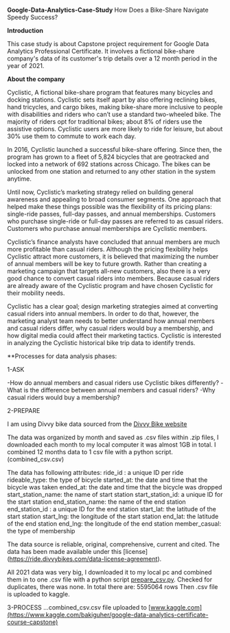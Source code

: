 **Google-Data-Analytics-Case-Study**
How Does a Bike-Share Navigate Speedy Success?

**Introduction**

This case study is about Capstone project requirement for Google Data Analytics Professional Certificate. It involves a fictional bike-share company's data of its customer's trip details over a 12 month period in the year of 2021.

**About the company**

Cyclistic, A fictional bike-share program that features many bicycles and docking stations. Cyclistic sets itself apart by also offering reclining bikes, hand tricycles, and cargo bikes, making bike-share more inclusive to people with disabilities and riders who can’t use a standard two-wheeled bike. The majority of riders opt for traditional bikes; about 8% of riders use the assistive options. Cyclistic users are more likely to ride for leisure, but about 30% use them to commute to work each day.

In 2016, Cyclistic launched a successful bike-share offering. Since then, the program has grown to a fleet of 5,824 bicycles that are geotracked and locked into a network of 692 stations across Chicago. The bikes can be unlocked from one station and returned to any other station in the system anytime.

Until now, Cyclistic’s marketing strategy relied on building general awareness and appealing to broad consumer segments. One approach that helped make these things possible was the flexibility of its pricing plans: single-ride passes, full-day passes, and annual memberships. Customers who purchase single-ride or full-day passes are referred to as casual riders. Customers who purchase annual memberships are Cyclistic members.

Cyclistic’s finance analysts have concluded that annual members are much more profitable than casual riders. Although the pricing flexibility helps Cyclistic attract more customers, it is believed that maximizing the number of annual members will be key to future growth. Rather than creating a marketing campaign that targets all-new customers, also there is a very good chance to convert casual riders into members. Because casual riders are already aware of the Cyclistic program and have chosen Cyclistic for their mobility needs.

Cyclistic has a clear goal; design marketing strategies aimed at converting casual riders into annual members. In order to do that, however, the marketing analyst team needs to better understand how annual members and casual riders differ, why casual riders would buy a membership, and how digital media could affect their marketing tactics. Cyclistic is interested in analyzing the Cyclistic historical bike trip data to identify trends.


**Processes for data analysis phases:

1-ASK

-How do annual members and casual riders use Cyclistic bikes differently?
-What is the difference between annual members and casual riders?
-Why casual riders would buy a membership?

2-PREPARE

I am using Divvy bike data sourced from the [Divvy Bike website](https://divvy-tripdata.s3.amazonaws.com/index.html)

The data was organized by month and saved as .csv files within .zip files, I downloaded each month to my local computer it was almost 1GB in total. I combined 12 months data to 1 csv file with a python script.(combined_csv.csv)

The data has following attributes:
    ride_id : a unique ID per ride
    rideable_type: the type of bicycle
    started_at: the date and time that the bicycle was taken
    ended_at: the date and time that the bicycle was dropped
    start_station_name: the name of start station
    start_station_id: a unique ID for the start station
    end_station_name: the name of the end station
    end_station_id : a unique ID for the end station
    start_lat: the latitude of the start station
    start_lng: the longitude of the start station
    end_lat: the latitude of the end station
    end_lng: the longitude of the end station
    member_casual: the type of membership

The data source is reliable, original, comprehensive, current and cited. The data has been made available under this [license] (https://ride.divvybikes.com/data-license-agreement).

All 2021 data was very big, I downloaded it to my local pc and combined them in to one .csv file with a python script [prepare_csv.py](prepare_csv.py). 
Checked for duplicates, there was none. In total there are: 5595064 rows Then .csv file is uploaded to kaggle. 

3-PROCESS
...combined_csv.csv file uploaded to [www.kaggle.com](https://www.kaggle.com/bakiguher/google-data-analytics-certificate-course-capstone)
